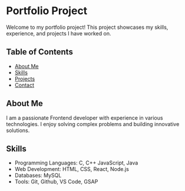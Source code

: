 # Portfolio Project

Welcome to my portfolio project! This project showcases my skills, experience, and projects I have worked on.

## Table of Contents
- [About Me](#about-me)
- [Skills](#skills)
- [Projects](#projects)
- [Contact](#contact)

## About Me
I am a passionate Frontend developer with experience in various technologies. I enjoy solving complex problems and building innovative solutions.

## Skills
- Programming Languages: C, C++ JavaScript, Java
- Web Development: HTML, CSS, React, Node.js
- Databases: MySQL
- Tools: Git, Github, VS Code, GSAP

